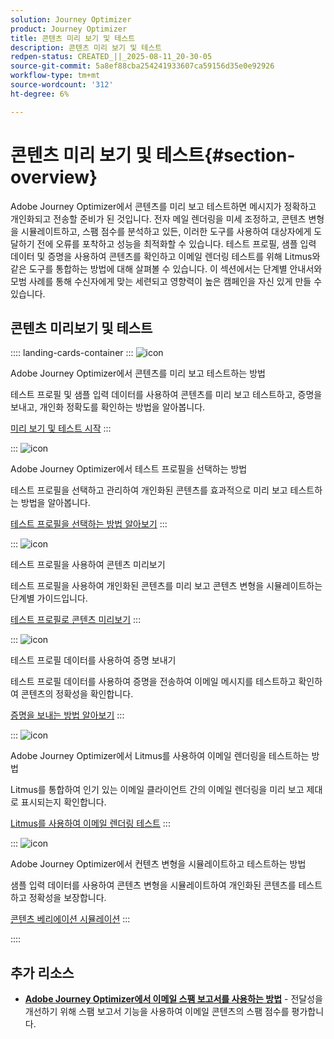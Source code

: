 ```yaml
---
solution: Journey Optimizer
product: Journey Optimizer
title: 콘텐츠 미리 보기 및 테스트
description: 콘텐츠 미리 보기 및 테스트
redpen-status: CREATED_||_2025-08-11_20-30-05
source-git-commit: 5a8ef88cba254241933607ca59156d35e0e92926
workflow-type: tm+mt
source-wordcount: '312'
ht-degree: 6%

---
```



# 콘텐츠 미리 보기 및 테스트{#section-overview}

Adobe Journey Optimizer에서 콘텐츠를 미리 보고 테스트하면 메시지가 정확하고 개인화되고 전송할 준비가 된 것입니다. 전자 메일 렌더링을 미세 조정하고, 콘텐츠 변형을 시뮬레이트하고, 스팸 점수를 분석하고 있든, 이러한 도구를 사용하여 대상자에게 도달하기 전에 오류를 포착하고 성능을 최적화할 수 있습니다. 테스트 프로필, 샘플 입력 데이터 및 증명을 사용하여 콘텐츠를 확인하고 이메일 렌더링 테스트를 위해 Litmus와 같은 도구를 통합하는 방법에 대해 살펴볼 수 있습니다. 이 섹션에서는 단계별 안내서와 모범 사례를 통해 수신자에게 맞는 세련되고 영향력이 높은 캠페인을 자신 있게 만들 수 있습니다.

## 콘텐츠 미리보기 및 테스트

:::: landing-cards-container
:::
![icon](https://cdn.experienceleague.adobe.com/icons/circle-play.svg)

Adobe Journey Optimizer에서 콘텐츠를 미리 보고 테스트하는 방법

테스트 프로필 및 샘플 입력 데이터를 사용하여 콘텐츠를 미리 보고 테스트하고, 증명을 보내고, 개인화 정확도를 확인하는 방법을 알아봅니다.

[미리 보기 및 테스트 시작](../using/content-management/preview-test.md)
:::

:::
![icon](https://cdn.experienceleague.adobe.com/icons/list-check.svg)

Adobe Journey Optimizer에서 테스트 프로필을 선택하는 방법

테스트 프로필을 선택하고 관리하여 개인화된 콘텐츠를 효과적으로 미리 보고 테스트하는 방법을 알아봅니다.

[테스트 프로필을 선택하는 방법 알아보기](../using/content-management/test-profiles.md)
:::

:::
![icon](https://cdn.experienceleague.adobe.com/icons/bullseye.svg)

테스트 프로필을 사용하여 콘텐츠 미리보기

테스트 프로필을 사용하여 개인화된 콘텐츠를 미리 보고 콘텐츠 변형을 시뮬레이트하는 단계별 가이드입니다.

[테스트 프로필로 콘텐츠 미리보기](../using/content-management/preview.md)
:::

:::
![icon](https://cdn.experienceleague.adobe.com/icons/envelope.svg)

테스트 프로필 데이터를 사용하여 증명 보내기

테스트 프로필 데이터를 사용하여 증명을 전송하여 이메일 메시지를 테스트하고 확인하여 콘텐츠의 정확성을 확인합니다.

[증명을 보내는 방법 알아보기](../using/content-management/proofs.md)
:::

:::
![icon](https://cdn.experienceleague.adobe.com/icons/eye.svg)

Adobe Journey Optimizer에서 Litmus를 사용하여 이메일 렌더링을 테스트하는 방법

Litmus를 통합하여 인기 있는 이메일 클라이언트 간의 이메일 렌더링을 미리 보고 제대로 표시되는지 확인합니다.

[Litmus를 사용하여 이메일 렌더링 테스트](../using/content-management/rendering.md)
:::

:::
![icon](https://cdn.experienceleague.adobe.com/icons/code-branch.svg)

Adobe Journey Optimizer에서 컨텐츠 변형을 시뮬레이트하고 테스트하는 방법

샘플 입력 데이터를 사용하여 콘텐츠 변형을 시뮬레이트하여 개인화된 콘텐츠를 테스트하고 정확성을 보장합니다.

[콘텐츠 베리에이션 시뮬레이션](../using/test-approve/simulate-sample-input.md)
:::

::::


## 추가 리소스

- **[Adobe Journey Optimizer에서 이메일 스팸 보고서를 사용하는 방법](../using/content-management/spam-report.md)** - 전달성을 개선하기 위해 스팸 보고서 기능을 사용하여 이메일 콘텐츠의 스팸 점수를 평가합니다.
